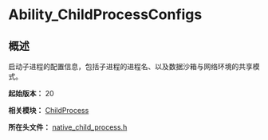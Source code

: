 # Ability_ChildProcessConfigs

<!--Kit: Ability Kit-->
<!--Subsystem: Ability-->
<!--Owner: @SKY2001-->
<!--Designer: @yzkp-->
<!--Tester: @lixueqing513-->
<!--Adviser: @huipeizi-->

## 概述

启动子进程的配置信息，包括子进程的进程名、以及数据沙箱与网络环境的共享模式。

**起始版本：** 20

**相关模块：** [ChildProcess](capi-childprocess.md)

**所在头文件：** [native_child_process.h](capi-native-child-process-h.md)
